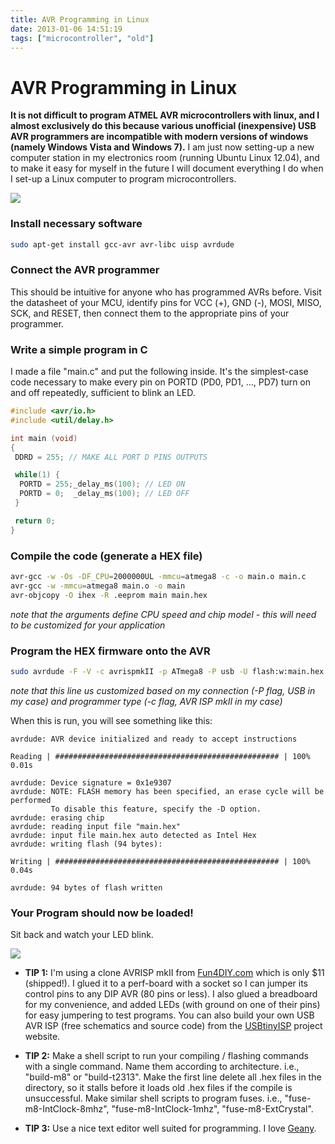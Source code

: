 ```yaml
---
title: AVR Programming in Linux
date: 2013-01-06 14:51:19
tags: ["microcontroller", "old"]
---
```


# AVR Programming in Linux

__It is not difficult to program ATMEL AVR microcontrollers with linux, and I almost exclusively do this because various unofficial (inexpensive) USB AVR programmers are incompatible with modern versions of windows (namely Windows Vista and Windows 7).__ I am just now setting-up a new computer station in my electronics room (running Ubuntu Linux 12.04), and to make it easy for myself in the future I will document everything I do when I set-up a Linux computer to program microcontrollers.

<div class="text-center img-border">

[![](mcu-programmer-far_thumb.jpg)](mcu-programmer-far.jpg)

</div>

### Install necessary software

```bash
sudo apt-get install gcc-avr avr-libc uisp avrdude
```

### Connect the AVR programmer

This should be intuitive for anyone who has programmed AVRs before. Visit the datasheet of your MCU, identify pins for VCC (+), GND (-), MOSI, MISO, SCK, and RESET, then connect them to the appropriate pins of your programmer.

### Write a simple program in C

I made a file "main.c" and put the following inside. It's the simplest-case code necessary to make every pin on PORTD (PD0, PD1, ..., PD7) turn on and off repeatedly, sufficient to blink an LED.

```c
#include <avr/io.h>
#include <util/delay.h>

int main (void)
{
 DDRD = 255; // MAKE ALL PORT D PINS OUTPUTS

 while(1) {
  PORTD = 255;_delay_ms(100); // LED ON
  PORTD = 0;  _delay_ms(100); // LED OFF
 }

 return 0;
}
```

### Compile the code (generate a HEX file)

```bash
avr-gcc -w -Os -DF_CPU=2000000UL -mmcu=atmega8 -c -o main.o main.c
avr-gcc -w -mmcu=atmega8 main.o -o main
avr-objcopy -O ihex -R .eeprom main main.hex
```

_note that the arguments define CPU speed and chip model - this will need to be customized for your application_

### Program the HEX firmware onto the AVR

```bash
sudo avrdude -F -V -c avrispmkII -p ATmega8 -P usb -U flash:w:main.hex
```

_note that this line us customized based on my connection (-P flag, USB in my case) and programmer type (-c flag, AVR ISP mkII in my case)_

When this is run, you will see something like this:

```
avrdude: AVR device initialized and ready to accept instructions

Reading | ################################################## | 100% 0.01s

avrdude: Device signature = 0x1e9307
avrdude: NOTE: FLASH memory has been specified, an erase cycle will be performed
         To disable this feature, specify the -D option.
avrdude: erasing chip
avrdude: reading input file "main.hex"
avrdude: input file main.hex auto detected as Intel Hex
avrdude: writing flash (94 bytes):

Writing | ################################################## | 100% 0.04s

avrdude: 94 bytes of flash written
```

### Your Program should now be loaded!

Sit back and watch your LED blink.

<div class="text-center img-border">

[![](mcu-programmer-close_thumb.jpg)](mcu-programmer-close.jpg)

</div>

* __TIP 1:__ I'm using a clone AVRISP mkII from [Fun4DIY.com](http://fun4diy.com/AVRISP_mkII.htm) which is only $11 (shipped!). I glued it to a perf-board with a socket so I can jumper its control pins to any DIP AVR (80 pins or less). I also glued a breadboard for my convenience, and added LEDs (with ground on one of their pins) for easy jumpering to test programs. You can also build your own USB AVR ISP (free schematics and source code) from the [USBtinyISP](http://www.ladyada.net/make/usbtinyisp/) project website.

* __TIP 2:__ Make a shell script to run your compiling / flashing commands with a single command. Name them according to architecture. i.e., "build-m8" or "build-t2313". Make the first line delete all .hex files in the directory, so it stalls before it loads old .hex files if the compile is unsuccessful.  Make similar shell scripts to program fuses. i.e., "fuse-m8-IntClock-8mhz", "fuse-m8-IntClock-1mhz", "fuse-m8-ExtCrystal".

* __TIP 3:__ Use a nice text editor well suited for programming. I love [Geany](http://www.geany.org/).
